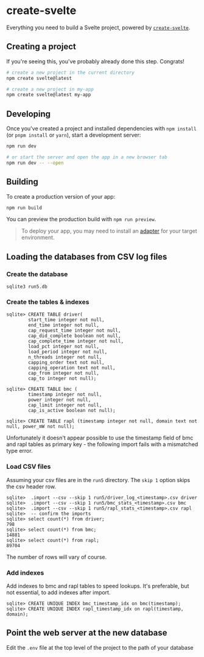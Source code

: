 # create-svelte

Everything you need to build a Svelte project, powered by [`create-svelte`](https://github.com/sveltejs/kit/tree/master/packages/create-svelte).

## Creating a project

If you're seeing this, you've probably already done this step. Congrats!

```bash
# create a new project in the current directory
npm create svelte@latest

# create a new project in my-app
npm create svelte@latest my-app
```

## Developing

Once you've created a project and installed dependencies with `npm install` (or `pnpm install` or `yarn`), start a development server:

```bash
npm run dev

# or start the server and open the app in a new browser tab
npm run dev -- --open
```

## Building

To create a production version of your app:

```bash
npm run build
```

You can preview the production build with `npm run preview`.

> To deploy your app, you may need to install an [adapter](https://kit.svelte.dev/docs/adapters) for your target environment.


## Loading the databases from CSV log files

### Create the database
```
sqlite3 run5.db
```

### Create the tables & indexes
```
sqlite> CREATE TABLE driver(
        start_time integer not null,
        end_time integer not null,
        cap_request_time integer not null,
        cap_did_complete boolean not null,
        cap_complete_time integer not null,
        load_pct integer not null,
        load_period integer not null,
        n_threads integer not null,
        capping_order text not null,
        capping_operation text not null,
        cap_from integer not null,
        cap_to integer not null);

sqlite> CREATE TABLE bmc (
        timestamp integer not null,
        power integer not null,
        cap_limit integer not null,
        cap_is_active boolean not null);

sqlite> CREATE TABLE rapl (timestamp integer not null, domain text not null, power_mW not null);

```

Unfortunately it doesn't appear possible to use the timestamp field of bmc and rapl tables as
primary key - the following import fails with a mismatched type error.

### Load CSV files
Assuming your csv files are in the `run5` directory. The `skip 1` option skips the csv header row.

```
sqlite>  .import --csv --skip 1 run5/driver_log_<timestamp>.csv driver
sqlite>  .import --csv --skip 1 run5/bmc_stats_<timestamp>.csv bmc
sqlite>  .import --csv --skip 1 run5/rapl_stats_<timestamp>.csv rapl
sqlite>  -- confirm the imports
sqlite> select count(*) from driver;
798
sqlite> select count(*) from bmc;
14881
sqlite> select count(*) from rapl;
89704
```

The number of rows will vary of course.

### Add indexes

Add indexes to bmc and rapl tables to speed lookups. It's preferable, but not essential,
to add indexes after import.

```
sqlite> CREATE UNIQUE INDEX bmc_timestamp_idx on bmc(timestamp);
sqlite> CREATE UNIQUE INDEX rapl_timestamp_idx on rapl(timestamp, domain);
```

## Point the web server at the new database

Edit the `.env` file at the top level of the project to the path of your database

